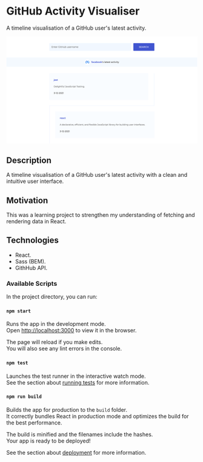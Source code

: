 # GitHub Activity Visualiser

A timeline visualisation of a GitHub user's latest activity.

![GitHub Activity Visualiser](documentation/github-activity-visualiser.png)

## Description

A timeline visualisation of a GitHub user's latest activity with a clean and intuitive user interface.

## Motivation

This was a learning project to strengthen my understanding of fetching and rendering data in React.

## Technologies

- React.
- Sass (BEM).
- GithHub API.

### Available Scripts

In the project directory, you can run:

#### `npm start`

Runs the app in the development mode.\
Open [http://localhost:3000](http://localhost:3000) to view it in the browser.

The page will reload if you make edits.\
You will also see any lint errors in the console.

#### `npm test`

Launches the test runner in the interactive watch mode.\
See the section about [running tests](https://facebook.github.io/create-react-app/docs/running-tests) for more information.

#### `npm run build`

Builds the app for production to the `build` folder.\
It correctly bundles React in production mode and optimizes the build for the best performance.

The build is minified and the filenames include the hashes.\
Your app is ready to be deployed!

See the section about [deployment](https://facebook.github.io/create-react-app/docs/deployment) for more information.
